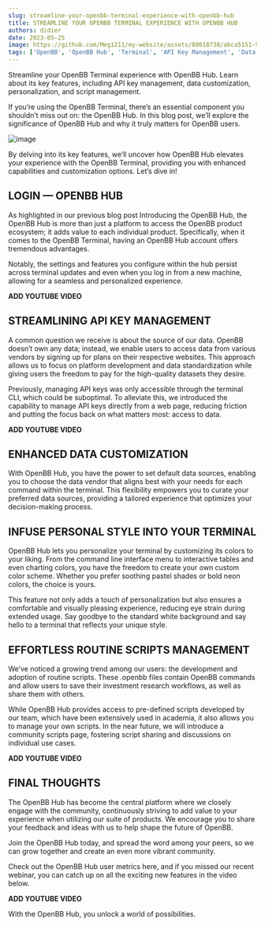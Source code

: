 ```yaml
---
slug: streamline-your-openbb-terminal-experience-with-openbb-hub
title: STREAMLINE YOUR OPENBB TERMINAL EXPERIENCE WITH OPENBB HUB
authors: didier
date: 2023-05-25
image: https://github.com/Meg1211/my-website/assets/88618738/abca5151-99f4-4c07-860f-6de8be85125c
tags: ['OpenBB', 'OpenBB Hub', 'Terminal', 'API Key Management', 'Data Customization', 'Personalization', 'Script Management']
---
```


Streamline your OpenBB Terminal experience with OpenBB Hub. Learn about its key features, including API key management, data customization, personalization, and script management.

<!-- truncate -->

If you’re using the OpenBB Terminal, there’s an essential component you shouldn’t miss out on: the OpenBB Hub. In this blog post, we’ll explore the significance of OpenBB Hub and why it truly matters for OpenBB users.

![image](https://github.com/Meg1211/my-website/assets/88618738/abca5151-99f4-4c07-860f-6de8be85125c)

By delving into its key features, we’ll uncover how OpenBB Hub elevates your experience with the OpenBB Terminal, providing you with enhanced capabilities and customization options. Let’s dive in!

## LOGIN — OPENBB HUB

As highlighted in our previous blog post Introducing the OpenBB Hub, the OpenBB Hub is more than just a platform to access the OpenBB product ecosystem; it adds value to each individual product. Specifically, when it comes to the OpenBB Terminal, having an OpenBB Hub account offers tremendous advantages.

Notably, the settings and features you configure within the hub persist across terminal updates and even when you log in from a new machine, allowing for a seamless and personalized experience.

**ADD YOUTUBE VIDEO**

## STREAMLINING API KEY MANAGEMENT

A common question we receive is about the source of our data. OpenBB doesn’t own any data; instead, we enable users to access data from various vendors by signing up for plans on their respective websites. This approach allows us to focus on platform development and data standardization while giving users the freedom to pay for the high-quality datasets they desire.

Previously, managing API keys was only accessible through the terminal CLI, which could be suboptimal. To alleviate this, we introduced the capability to manage API keys directly from a web page, reducing friction and putting the focus back on what matters most: access to data.

**ADD YOUTUBE VIDEO**

## ENHANCED DATA CUSTOMIZATION

With OpenBB Hub, you have the power to set default data sources, enabling you to choose the data vendor that aligns best with your needs for each command within the terminal. This flexibility empowers you to curate your preferred data sources, providing a tailored experience that optimizes your decision-making process.

## INFUSE PERSONAL STYLE INTO YOUR TERMINAL

OpenBB Hub lets you personalize your terminal by customizing its colors to your liking. From the command line interface menu to interactive tables and even charting colors, you have the freedom to create your own custom color scheme. Whether you prefer soothing pastel shades or bold neon colors, the choice is yours.

This feature not only adds a touch of personalization but also ensures a comfortable and visually pleasing experience, reducing eye strain during extended usage. Say goodbye to the standard white background and say hello to a terminal that reflects your unique style.

## EFFORTLESS ROUTINE SCRIPTS MANAGEMENT

We’ve noticed a growing trend among our users: the development and adoption of routine scripts. These .openbb files contain OpenBB commands and allow users to save their investment research workflows, as well as share them with others.

While OpenBB Hub provides access to pre-defined scripts developed by our team, which have been extensively used in academia, it also allows you to manage your own scripts. In the near future, we will introduce a community scripts page, fostering script sharing and discussions on individual use cases.

**ADD YOUTUBE VIDEO**

## FINAL THOUGHTS

The OpenBB Hub has become the central platform where we closely engage with the community, continuously striving to add value to your experience when utilizing our suite of products. We encourage you to share your feedback and ideas with us to help shape the future of OpenBB.

Join the OpenBB Hub today, and spread the word among your peers, so we can grow together and create an even more vibrant community.

Check out the OpenBB Hub user metrics here, and if you missed our recent webinar, you can catch up on all the exciting new features in the video below.

**ADD YOUTUBE VIDEO**

With the OpenBB Hub, you unlock a world of possibilities.
